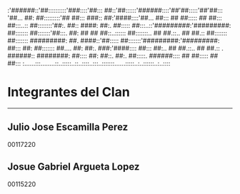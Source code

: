 
:'######::'##::::::::::'###::::'##::: ##::'##::::::'######::::'##'##:::::'##'##:::
'##... ##: ##:::::::::'## ##::: ###:: ##:'####::::'##... ##::: ## ##::::: ## ##:::
 ##:::..:: ##::::::::'##:. ##:: ####: ##:. ##::::: ##:::..::'#########:'#########:
 ##::::::: ##:::::::'##:::. ##: ## ## ##::..:::::: ##:::::::.. ## ##.::.. ## ##.::
 ##::::::: ##::::::: #########: ##. ####::'##::::: ##:::::::'#########:'#########:
 ##::: ##: ##::::::: ##.... ##: ##:. ###:'####:::: ##::: ##:.. ## ##.::.. ## ##.::
. ######:: ########: ##:::: ##: ##::. ##:. ##:::::. ######:::: ## ##::::: ## ##:::
:......:::........::..:::::..::..::::..:::..:::::::......:::::..:..::::::..:..::::

# Integrantes del Clan
----------------------------------------------------------------------------------
## Julio Jose Escamilla Perez
00117220

## Josue Gabriel Argueta Lopez
00115220